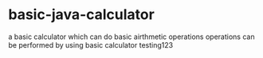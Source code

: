 # basic-java-calculator
a basic calculator which can do basic airthmetic operations
operations can be performed by using basic calculator
testing123
